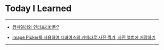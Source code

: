 # Today I Learned

---

- [컴파일러와 인터프리터란?](https://vincentgeranium.github.io/study,/cs/2019/08/28/interpreter-and-compiler.html)

- [Image Picker를 사용하여 디바이스의 카메라로 사진 찍기, 사진 앨범에 저장하기](https://vincentgeranium.github.io/ios,/swift/2019/08/28/til.html)

---
